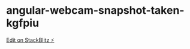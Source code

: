# angular-webcam-snapshot-taken-kgfpiu

[Edit on StackBlitz ⚡️](https://stackblitz.com/edit/angular-webcam-snapshot-taken-kgfpiu)
